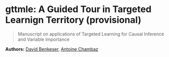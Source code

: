 # gttmle: A Guided Tour in Targeted Learnign Territory (provisional)

> Manuscript on applications of Targeted Learning for Causal Inference and
> Variable Importance

__Authors:__ [David Benkeser](https://www.benkeserstatistics.com/), [Antoine
Chambaz](http://www.math-info.univ-paris5.fr/~chambaz/)

